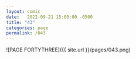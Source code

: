 ```yaml
---
layout: comic
date:   2022-09-21 15:00:00 -0500
title: "43"
categories: page
permalink: /043
---
```

![PAGE FORTYTHREE]({{ site.url }}/pages/043.png)
